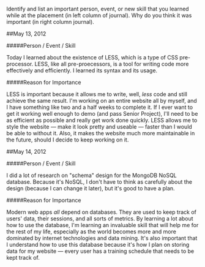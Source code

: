 Identify and list an important person, event, or new skill that you learned
while at the placement (in left column of journal).  Why do you think it was
important (in right column journal).

##May 13, 2012

#####Person / Event / Skill

Today I learned about the existence of LESS, which is a type of CSS
pre-processor. LESS, like all pre-proecessors, is a tool for writing code more
effectively and efficiently. I learned its syntax and its usage.

#####Reason for Importance

LESS is important because it allows me to write, well, _less_ code and still
achieve the same result. I'm working on an entire website all by myself, and I
have something like two and a half weeks to complete it. If I ever want to get
it working well enough to demo (and pass Senior Project), I'll need to be as
efficient as possible and really get work done quickly. LESS allows me to style
the website — make it look pretty and useable — faster than I would be able to
without it. Also, it makes the website much more maintainable in the future,
should I decide to keep working on it.

##May 14, 2012

#####Person / Event / Skill

I did a lot of research on "schema" design for the MongoDB NoSQL database.
Because it's NoSQL, I don't have to think as carefully about the design (because
I can change it later), but it's good to have a plan.

#####Reason for Importance

Modern web apps *all* depend on databases. They are used to keep track of users'
data, their sessions, and all sorts of metrics. By learning a lot about how to
use the database, I'm learning an invaluable skill that will help me for the
rest of my life, especially as the world becomes more and more dominated by
internet technologies and data mining. It's also important that I understand how
to use this database because it's how I plan on storing data for my website
— every user has a training schedule that needs to be kept track of. 
